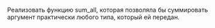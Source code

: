 Реализовать функцию sum_all, которая позволяла бы суммировать аргумент практически любого типа, который ей передан.
